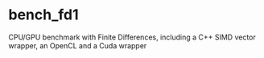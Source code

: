 bench_fd1
=========

CPU/GPU benchmark with Finite Differences,
including a C++ SIMD vector wrapper,
an OpenCL and a Cuda wrapper

